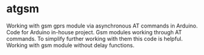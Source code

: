 # atgsm
Working with gsm gprs module via asynchronous AT commands in Arduino.
Code for Arduino in-house project. 
Gsm modules working through AT commands. 
To simplify further working with them this code is helpful.
Working with gsm module without delay functions.
